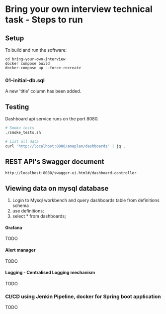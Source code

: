# Bring your own interview technical task  - Steps to run

## Setup

To build and run the software:

```windows command prompt
cd bring-your-own-interview
docker compose build
docker-compose up --force-recreate
```

### 01-initial-db.sql
A new 'title' column has been added.

## Testing
Dashboard api service runs on the port 8080.

```bash
# Smoke tests
./smoke_tests.sh

# List all data
curl 'http://localhost:8080/anaplan/dashboards' | jq .
```

## REST API's Swagger document
```
http://localhost:8080/swagger-ui.html#/dashboard-controller
```
## Viewing data on mysql database
1. Login to Mysql workbench and query dashboards table from definitions schema
2. use definitions;
3. select * from dashboards;

#### Grafana
TODO

#### Alert manager
TODO

#### Logging - Centralised Logging mechanism
TODO

### CI/CD using Jenkin Pipeline, docker for Spring boot application
TODO
